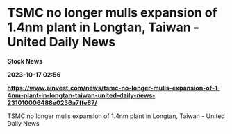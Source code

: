 # TSMC no longer mulls expansion of 1.4nm plant in Longtan, Taiwan - United Daily News
**Stock News**

**2023-10-17 02:56**

**https://www.ainvest.com/news/tsmc-no-longer-mulls-expansion-of-1-4nm-plant-in-longtan-taiwan-united-daily-news-231010006488e0236a7ffe87/**

TSMC no longer mulls expansion of 1.4nm plant in Longtan, Taiwan - United Daily News